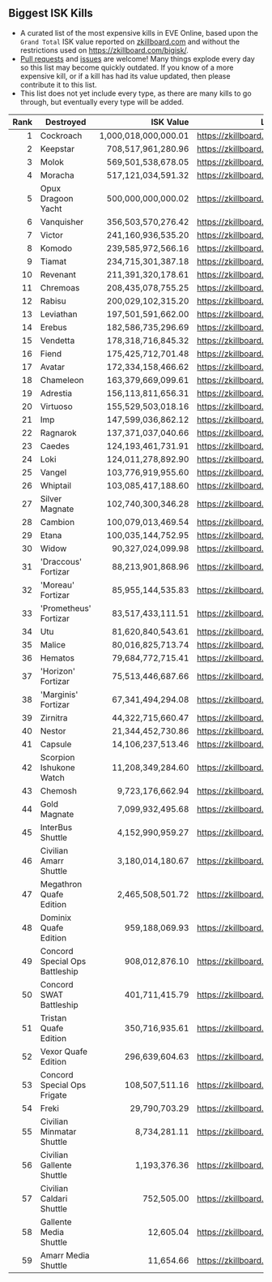 Biggest ISK Kills
-----------------

* A curated list of the most expensive kills in EVE Online, based upon the `Grand Total` ISK value reported on [zkillboard.com](https://zkillboard.com) and without the restrictions used on https://zkillboard.com/bigisk/.
* [Pull requests](https://github.com/honzi/biggestisk/pulls) and [issues](https://github.com/honzi/biggestisk/issues) are welcome! Many things explode every day so this list may become quickly outdated. If you know of a more expensive kill, or if a kill has had its value updated, then please contribute it to this list.
* This list does not yet include every type, as there are many kills to go through, but eventually every type will be added.

Rank | Destroyed                      | ISK Value            | Link
----:|--------------------------------|---------------------:|--------------------------------------
   1 | Cockroach                      | 1,000,018,000,000.01 | https://zkillboard.com/kill/22231822/
   2 | Keepstar                       |   708,517,961,280.96 | https://zkillboard.com/kill/63507899/
   3 | Molok                          |   569,501,538,678.05 | https://zkillboard.com/kill/71605015/
   4 | Moracha                        |   517,121,034,591.32 | https://zkillboard.com/kill/53900531/
   5 | Opux Dragoon Yacht             |   500,000,000,000.02 | https://zkillboard.com/kill/63711228/
   6 | Vanquisher                     |   356,503,570,276.42 | https://zkillboard.com/kill/62097910/
   7 | Victor                         |   241,160,936,535.20 | https://zkillboard.com/kill/66343539/
   8 | Komodo                         |   239,585,972,566.16 | https://zkillboard.com/kill/75489664/
   9 | Tiamat                         |   234,715,301,387.18 | https://zkillboard.com/kill/77663854/
  10 | Revenant                       |   211,391,320,178.61 | https://zkillboard.com/kill/56582915/
  11 | Chremoas                       |   208,435,078,755.25 | https://zkillboard.com/kill/73676084/
  12 | Rabisu                         |   200,029,102,315.20 | https://zkillboard.com/kill/64049309/
  13 | Leviathan                      |   197,501,591,662.00 | https://zkillboard.com/kill/61574649/
  14 | Erebus                         |   182,586,735,296.69 | https://zkillboard.com/kill/56895433/
  15 | Vendetta                       |   178,318,716,845.32 | https://zkillboard.com/kill/62842109/
  16 | Fiend                          |   175,425,712,701.48 | https://zkillboard.com/kill/51797738/
  17 | Avatar                         |   172,334,158,466.62 | https://zkillboard.com/kill/40647458/
  18 | Chameleon                      |   163,379,669,099.61 | https://zkillboard.com/kill/78373188/
  19 | Adrestia                       |   156,113,811,656.31 | https://zkillboard.com/kill/50724250/
  20 | Virtuoso                       |   155,529,503,018.16 | https://zkillboard.com/kill/75790303/
  21 | Imp                            |   147,599,036,862.12 | https://zkillboard.com/kill/77789901/
  22 | Ragnarok                       |   137,371,037,040.66 | https://zkillboard.com/kill/61365379/
  23 | Caedes                         |   124,193,461,731.91 | https://zkillboard.com/kill/73307938/
  24 | Loki                           |   124,011,278,892.90 | https://zkillboard.com/kill/82266299/
  25 | Vangel                         |   103,776,919,955.60 | https://zkillboard.com/kill/22278966/
  26 | Whiptail                       |   103,085,417,188.60 | https://zkillboard.com/kill/75560800/
  27 | Silver Magnate                 |   102,740,300,346.28 | https://zkillboard.com/kill/66370950/
  28 | Cambion                        |   100,079,013,469.54 | https://zkillboard.com/kill/32369995/
  29 | Etana                          |   100,035,144,752.95 | https://zkillboard.com/kill/56613434/
  30 | Widow                          |    90,327,024,099.98 | https://zkillboard.com/kill/80681361/
  31 | 'Draccous' Fortizar            |    88,213,901,868.96 | https://zkillboard.com/kill/70668698/
  32 | 'Moreau' Fortizar              |    85,955,144,535.83 | https://zkillboard.com/kill/71297180/
  33 | 'Prometheus' Fortizar          |    83,517,433,111.51 | https://zkillboard.com/kill/70844463/
  34 | Utu                            |    81,620,840,543.61 | https://zkillboard.com/kill/14417218/
  35 | Malice                         |    80,016,825,713.74 | https://zkillboard.com/kill/26777738/
  36 | Hematos                        |    79,684,772,715.41 | https://zkillboard.com/kill/79649125/
  37 | 'Horizon' Fortizar             |    75,513,446,687.66 | https://zkillboard.com/kill/72362136/
  38 | 'Marginis' Fortizar            |    67,341,494,294.08 | https://zkillboard.com/kill/75937628/
  39 | Zirnitra                       |    44,322,715,660.47 | https://zkillboard.com/kill/81282897/
  40 | Nestor                         |    21,344,452,730.86 | https://zkillboard.com/kill/75772608/
  41 | Capsule                        |    14,106,237,513.46 | https://zkillboard.com/kill/42439974/
  42 | Scorpion Ishukone Watch        |    11,208,349,284.60 | https://zkillboard.com/kill/34416198/
  43 | Chemosh                        |     9,723,176,662.94 | https://zkillboard.com/kill/79916322/
  44 | Gold Magnate                   |     7,099,932,495.68 | https://zkillboard.com/kill/75525466/
  45 | InterBus Shuttle               |     4,152,990,959.27 | https://zkillboard.com/kill/53181989/
  46 | Civilian Amarr Shuttle         |     3,180,014,180.67 | https://zkillboard.com/kill/71762961/
  47 | Megathron Quafe Edition        |     2,465,508,501.72 | https://zkillboard.com/kill/44406980/
  48 | Dominix Quafe Edition          |       959,188,069.93 | https://zkillboard.com/kill/45498604/
  49 | Concord Special Ops Battleship |       908,012,876.10 | https://zkillboard.com/kill/13753189/
  50 | Concord SWAT Battleship        |       401,711,415.79 | https://zkillboard.com/kill/33493600/
  51 | Tristan Quafe Edition          |       350,716,935.61 | https://zkillboard.com/kill/45678409/
  52 | Vexor Quafe Edition            |       296,639,604.63 | https://zkillboard.com/kill/45485383/
  53 | Concord Special Ops Frigate    |       108,507,511.16 | https://zkillboard.com/kill/12816753/
  54 | Freki                          |        29,790,703.29 | https://zkillboard.com/kill/13343786/
  55 | Civilian Minmatar Shuttle      |         8,734,281.11 | https://zkillboard.com/kill/31335165/
  56 | Civilian Gallente Shuttle      |         1,193,376.36 | https://zkillboard.com/kill/31744154/
  57 | Civilian Caldari Shuttle       |           752,505.00 | https://zkillboard.com/kill/58831028/
  58 | Gallente Media Shuttle         |            12,605.04 | https://zkillboard.com/kill/2860172/
  59 | Amarr Media Shuttle            |            11,654.66 | https://zkillboard.com/kill/9620742/

